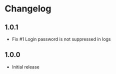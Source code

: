 # Changelog

## 1.0.1 

- Fix #1 Login password is not suppressed in logs

## 1.0.0

- Initial release
